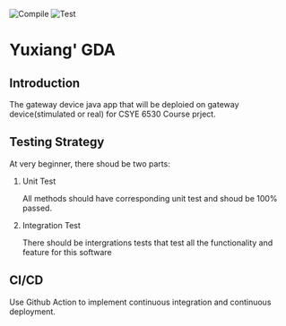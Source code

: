 ![Compile](https://github.com/NU-CSYE6530-Fall2020/gateway-device-app-Taowyoo/workflows/Compile/badge.svg?branch=chapter01)
![Test](https://github.com/NU-CSYE6530-Fall2020/gateway-device-app-Taowyoo/workflows/Test/badge.svg?branch=chapter01)

# Yuxiang' GDA

## Introduction

The gateway device java app that will be deploied on gateway device(stimulated or real) for CSYE 6530 Course prject.

## Testing Strategy

  At very beginner, there shoud be two parts:

1. Unit Test
  
    All methods should have corresponding unit test and shoud be 100% passed.

2. Integration Test

    There should be intergrations tests that test all the functionality and feature for this software
  
## CI/CD

Use Github Action to implement continuous integration and continuous deployment.
